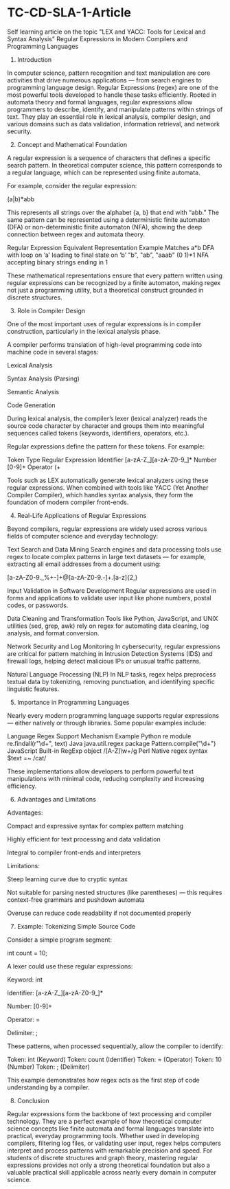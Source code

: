 # TC-CD-SLA-1-Article
Self learning article on the topic "LEX and YACC: Tools for Lexical and Syntax Analysis"
Regular Expressions in Modern Compilers and Programming Languages
1. Introduction

In computer science, pattern recognition and text manipulation are core activities that drive numerous applications — from search engines to programming language design. Regular Expressions (regex) are one of the most powerful tools developed to handle these tasks efficiently. Rooted in automata theory and formal languages, regular expressions allow programmers to describe, identify, and manipulate patterns within strings of text. They play an essential role in lexical analysis, compiler design, and various domains such as data validation, information retrieval, and network security.

2. Concept and Mathematical Foundation

A regular expression is a sequence of characters that defines a specific search pattern. In theoretical computer science, this pattern corresponds to a regular language, which can be represented using finite automata.

For example, consider the regular expression:

(a|b)*abb


This represents all strings over the alphabet {a, b} that end with “abb.” The same pattern can be represented using a deterministic finite automaton (DFA) or non-deterministic finite automaton (NFA), showing the deep connection between regex and automata theory.

Regular Expression	Equivalent Representation	Example Matches
a*b	DFA with loop on ‘a’ leading to final state on ‘b’	"b", "ab", "aaab"
(0	1)*1	NFA accepting binary strings ending in 1

These mathematical representations ensure that every pattern written using regular expressions can be recognized by a finite automaton, making regex not just a programming utility, but a theoretical construct grounded in discrete structures.

3. Role in Compiler Design

One of the most important uses of regular expressions is in compiler construction, particularly in the lexical analysis phase.

A compiler performs translation of high-level programming code into machine code in several stages:

Lexical Analysis

Syntax Analysis (Parsing)

Semantic Analysis

Code Generation

During lexical analysis, the compiler’s lexer (lexical analyzer) reads the source code character by character and groups them into meaningful sequences called tokens (keywords, identifiers, operators, etc.).

Regular expressions define the pattern for these tokens. For example:

Token Type	Regular Expression
Identifier	[a-zA-Z_][a-zA-Z0-9_]*
Number	[0-9]+
Operator	(+

Tools such as LEX automatically generate lexical analyzers using these regular expressions. When combined with tools like YACC (Yet Another Compiler Compiler), which handles syntax analysis, they form the foundation of modern compiler front-ends.

4. Real-Life Applications of Regular Expressions

Beyond compilers, regular expressions are widely used across various fields of computer science and everyday technology:

Text Search and Data Mining
Search engines and data processing tools use regex to locate complex patterns in large text datasets — for example, extracting all email addresses from a document using:

[a-zA-Z0-9._%+-]+@[a-zA-Z0-9.-]+\.[a-z]{2,}


Input Validation in Software Development
Regular expressions are used in forms and applications to validate user input like phone numbers, postal codes, or passwords.

Data Cleaning and Transformation
Tools like Python, JavaScript, and UNIX utilities (sed, grep, awk) rely on regex for automating data cleaning, log analysis, and format conversion.

Network Security and Log Monitoring
In cybersecurity, regular expressions are critical for pattern matching in Intrusion Detection Systems (IDS) and firewall logs, helping detect malicious IPs or unusual traffic patterns.

Natural Language Processing (NLP)
In NLP tasks, regex helps preprocess textual data by tokenizing, removing punctuation, and identifying specific linguistic features.

5. Importance in Programming Languages

Nearly every modern programming language supports regular expressions — either natively or through libraries. Some popular examples include:

Language	Regex Support Mechanism	Example
Python	re module	re.findall(r"\d+", text)
Java	java.util.regex package	Pattern.compile("\\d+")
JavaScript	Built-in RegExp object	/[A-Z]\w+/g
Perl	Native regex syntax	$text =~ /cat/

These implementations allow developers to perform powerful text manipulations with minimal code, reducing complexity and increasing efficiency.

6. Advantages and Limitations

Advantages:

Compact and expressive syntax for complex pattern matching

Highly efficient for text processing and data validation

Integral to compiler front-ends and interpreters

Limitations:

Steep learning curve due to cryptic syntax

Not suitable for parsing nested structures (like parentheses) — this requires context-free grammars and pushdown automata

Overuse can reduce code readability if not documented properly

7. Example: Tokenizing Simple Source Code

Consider a simple program segment:

int count = 10;


A lexer could use these regular expressions:

Keyword: int

Identifier: [a-zA-Z_][a-zA-Z0-9_]*

Number: [0-9]+

Operator: =

Delimiter: ;

These patterns, when processed sequentially, allow the compiler to identify:

Token: int (Keyword)
Token: count (Identifier)
Token: = (Operator)
Token: 10 (Number)
Token: ; (Delimiter)


This example demonstrates how regex acts as the first step of code understanding by a compiler.

8. Conclusion

Regular expressions form the backbone of text processing and compiler technology. They are a perfect example of how theoretical computer science concepts like finite automata and formal languages translate into practical, everyday programming tools. Whether used in developing compilers, filtering log files, or validating user input, regex helps computers interpret and process patterns with remarkable precision and speed. For students of discrete structures and graph theory, mastering regular expressions provides not only a strong theoretical foundation but also a valuable practical skill applicable across nearly every domain in computer science.

